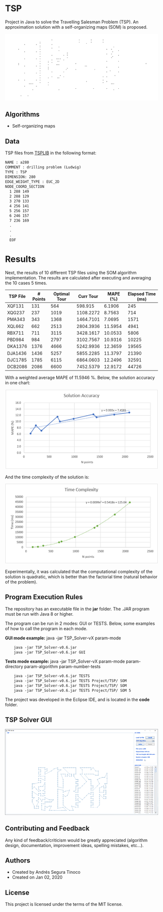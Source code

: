 # TSP
Project in Java to solve the Travelling Salesman Problem (TSP). An approximation solution with a self-organizing maps (SOM) is proposed.

![som-xqf131-solution](https://raw.githubusercontent.com/ansegura7/TSP/master/images/som-xqf131.gif)

## Algorithms
- Self-organizing maps

## Data
TSP files from <a href="http://elib.zib.de/pub/mp-testdata/tsp/tsplib/tsp/index.html" target="_blank">TSPLIB</a> in the following format:

```
NAME : a280
COMMENT : drilling problem (Ludwig)
TYPE : TSP
DIMENSION: 280
EDGE_WEIGHT_TYPE : EUC_2D
NODE_COORD_SECTION
  1 288 149
  2 288 129
  3 270 133
  4 256 141
  5 256 157
  6 246 157
  7 236 169
  .
  .
  .
  EOF
```

# Results
Next, the results of 10 different TSP files using the SOM algorithm implementation. The results are calculated after executing and averaging the 10 cases 5 times.

| TSP File | # Points | Optimal Tour | Curr Tour | MAPE (%) | Elapsed Time (ms) |
| -- | -- | -- | -- | -- | -- |
| XQF131  |  131 |  564 |   598.915 |  6.1906 |   245 | 
| XQG237  |  237 | 1019 | 1108.2272 |  8.7563 |   714 | 
| PMA343  |  343 | 1368 | 1464.7101 |  7.0695 |  1571 | 
| XQL662  |  662 | 2513 | 2804.3936 | 11.5954 |  4941 | 
| RBX711  |  711 | 3115 | 3428.1617 | 10.0533 |  5806 | 
| PBD984  |  984 | 2797 | 3102.7567 | 10.9316 | 10225 | 
| DKA1376 | 1376 | 4666 | 5242.9936 | 12.3659 | 19565 | 
| DJA1436 | 1436 | 5257 | 5855.2285 | 11.3797 | 21390 | 
| DJC1785 | 1785 | 6115 | 6864.0603 | 12.2496 | 32591 | 
| DCB2086 | 2086 | 6600 | 7452.5379 | 12.9172 | 44726 | 

With a weighted average MAPE of 11.5946 %. Below, the solution accuracy in one chart:

![solution accuracy](https://raw.githubusercontent.com/ansegura7/TSP/master/images/results1.PNG)

And the time complexity of the solution is:

![time complexity](https://raw.githubusercontent.com/ansegura7/TSP/master/images/results2.PNG)

Experimentally, it was calculated that the computational complexity of the solution is quadratic, which is better than the factorial time (natural behavior of the problem).

## Program Execution Rules
The repository has an executable file in the **jar** folder. The .JAR program must be run with Java 8 or higher.

The program can be run in 2 modes: GUI or TESTS. Below, some examples of how to call the program in each mode.

**GUI mode example:** java -jar TSP_Solver-vX param-mode
``` console
    java -jar TSP_Solver-v0.6.jar
    java -jar TSP_Solver-v0.6.jar GUI
```

**Tests mode example:** java -jar TSP_Solver-vX param-mode param-directory param-algorithm param-number-tests
``` console
    java -jar TSP_Solver-v0.6.jar TESTS
    java -jar TSP_Solver-v0.6.jar TESTS Project/TSP/ SOM
    java -jar TSP_Solver-v0.6.jar TESTS Project/TSP/ SOM
    java -jar TSP_Solver-v0.6.jar TESTS Project/TSP/ SOM 5
```

The project was developed in the Eclipse IDE, and is located in the **code** folder.

## TSP Solver GUI
![tsp-solver-gui](https://raw.githubusercontent.com/ansegura7/TSP/master/images/gui.PNG)

## Contributing and Feedback
Any kind of feedback/criticism would be greatly appreciated (algorithm design, documentation, improvement ideas, spelling mistakes, etc...).

## Authors
- Created by Andrés Segura Tinoco
- Created on Jan 02, 2020

## License
This project is licensed under the terms of the MIT license.
